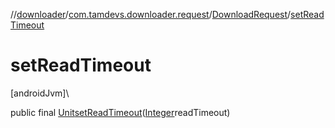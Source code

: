 //[downloader](../../../index.md)/[com.tamdevs.downloader.request](../index.md)/[DownloadRequest](index.md)/[setReadTimeout](set-read-timeout.md)

# setReadTimeout

[androidJvm]\

public final [Unit](https://kotlinlang.org/api/latest/jvm/stdlib/kotlin/-unit/index.html)[setReadTimeout](set-read-timeout.md)([Integer](https://developer.android.com/reference/kotlin/java/lang/Integer.html)readTimeout)
